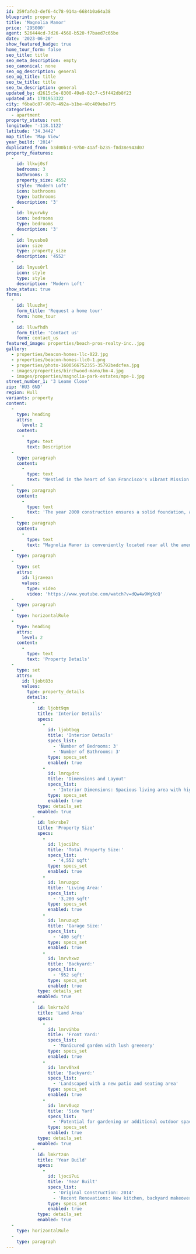 ```yaml
---
id: 259fafe3-def6-4c78-914a-6684b0a64a38
blueprint: property
title: 'Magnolia Manor'
price: '295000'
agent: 526444cd-7d26-4568-b520-f7baed7c65be
date: '2023-06-20'
show_featured_badge: true
home_tour_form: false
seo_title: title
seo_meta_description: empty
seo_canonical: none
seo_og_description: general
seo_og_title: title
seo_tw_title: title
seo_tw_description: general
updated_by: d2615c5e-8300-49e9-82c7-c5f442db8f23
updated_at: 1701953322
city: f6ba8c87-907b-492a-b1be-40c409ebe7f5
categories:
  - apartment
property_status: rent
longitude: '-118.1122'
latitude: '34.3442'
map_title: 'Map View'
year_build: '2014'
duplicated_from: b3d00b1d-97b0-41af-b235-f8d38e943d07
property_features:
  -
    id: llkwj0sf
    bedrooms: 3
    bathrooms: 3
    property_size: 4552
    style: 'Modern Loft'
    icon: bathrooms
    type: bathrooms
    description: '3'
  -
    id: lmyurwky
    icon: bedrooms
    type: bedrooms
    description: '3'
  -
    id: lmyusbo8
    icon: size
    type: property_size
    description: '4552'
  -
    id: lmyus0rl
    icon: style
    type: style
    description: 'Modern Loft'
show_status: true
forms:
  -
    id: lluuzhvj
    form_title: 'Request a home tour'
    form: home_tour
  -
    id: lluwfhdh
    form_title: 'Contact us'
    form: contact_us
featured_image: properties/beach-pros-realty-inc..jpg
gallery:
  - properties/beacon-homes-llc-022.jpg
  - properties/beacon-homes-llc0-1.png
  - properties/photo-1600566752355-35792bedcfea.jpg
  - images/properties/birchwood-mano/bm-4.jpg
  - images/properties/magnolia-park-estates/mpe-1.jpg
street_number_1: '3 Leame Close'
zip: 'HU3 6ND'
region: Hull
variants: property
content:
  -
    type: heading
    attrs:
      level: 2
    content:
      -
        type: text
        text: Description
  -
    type: paragraph
    content:
      -
        type: text
        text: "Nestled in the heart of San Francisco's vibrant Mission District, Magnolia Manor is a contemporary oasis offering urban living at its finest. This stunning modern loft-style home boasts three spacious bedrooms, three full bathrooms, and a generous interior spanning 4,552 square feet."
  -
    type: paragraph
    content:
      -
        type: text
        text: 'The year 2000 construction ensures a solid foundation, and recent renovations have transformed this property into a masterpiece. The backyard has been completely revamped, creating a serene escape perfect for relaxation and entertaining. A brand-new kitchen with top-of-the-line appliances and sleek design complements the open-concept living space.'
  -
    type: paragraph
    content:
      -
        type: text
        text: "Magnolia Manor is conveniently located near all the amenities the Mission District has to offer, including trendy cafes, restaurants, and boutique shops. It's also just a short stroll to beautiful parks like Rossi Park and Golden Gate Park's Conservatory of Flowers. Whether you're seeking a comfortable family home or a stylish urban retreat, this property offers endless possibilities."
  -
    type: paragraph
  -
    type: set
    attrs:
      id: ljravean
      values:
        type: video
        video: 'https://www.youtube.com/watch?v=dQw4w9WgXcQ'
  -
    type: paragraph
  -
    type: horizontalRule
  -
    type: heading
    attrs:
      level: 2
    content:
      -
        type: text
        text: 'Property Details'
  -
    type: set
    attrs:
      id: ljobt83o
      values:
        type: property_details
        details:
          -
            id: ljobt9qm
            title: 'Interior Details'
            specs:
              -
                id: ljobtbqg
                title: 'Interior Details'
                specs_list:
                  - 'Number of Bedrooms: 3'
                  - 'Number of Bathrooms: 3'
                type: specs_set
                enabled: true
              -
                id: lmrqydrc
                title: 'Dimensions and Layout'
                specs_list:
                  - 'Interior Dimensions: Spacious living area with high ceilings and large windows, kitchen with modern fixtures, bedrooms with ample closet space.'
                type: specs_set
                enabled: true
            type: details_set
            enabled: true
          -
            id: lmkrsbe7
            title: 'Property Size'
            specs:
              -
                id: ljoci1hc
                title: 'Total Property Size:'
                specs_list:
                  - '4,552 sqft'
                type: specs_set
                enabled: true
              -
                id: lmruzgpc
                title: 'Living Area:'
                specs_list:
                  - '3,200 sqft'
                type: specs_set
                enabled: true
              -
                id: lmruzugt
                title: 'Garage Size:'
                specs_list:
                  - '400 sqft'
                type: specs_set
                enabled: true
              -
                id: lmrvhxwz
                title: 'Backyard:'
                specs_list:
                  - '952 sqft'
                type: specs_set
                enabled: true
            type: details_set
            enabled: true
          -
            id: lmkrto7d
            title: 'Land Area'
            specs:
              -
                id: lmrvihbo
                title: 'Front Yard:'
                specs_list:
                  - 'Manicured garden with lush greenery'
                type: specs_set
                enabled: true
              -
                id: lmrv0hx4
                title: 'Backyard:'
                specs_list:
                  - 'Landscaped with a new patio and seating area'
                type: specs_set
                enabled: true
              -
                id: lmrv0uqz
                title: 'Side Yard'
                specs_list:
                  - 'Potential for gardening or additional outdoor space'
                type: specs_set
                enabled: true
            type: details_set
            enabled: true
          -
            id: lmkrtz4n
            title: 'Year Build'
            specs:
              -
                id: ljoci7ui
                title: 'Year Built'
                specs_list:
                  - 'Original Construction: 2014'
                  - 'Recent Renovations: New kitchen, backyard makeover, updated interior design'
                type: specs_set
                enabled: true
            type: details_set
            enabled: true
  -
    type: horizontalRule
  -
    type: paragraph
---
```


